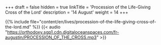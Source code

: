 +++
draft = false
hidden = true
linkTitle = 'Procession of the Life-Giving Cross of the Lord'
description = '14 August'
weight = 14
+++

{{% include file="content/en/lives/procession-of-the-life-giving-cross-of-the-lord.md" %}}
{{< audio "https://orthodoxy.sgp1.cdn.digitaloceanspaces.com/fr-augustin/PROCESSION_OF_THE_CROSS.mp3" >}}
